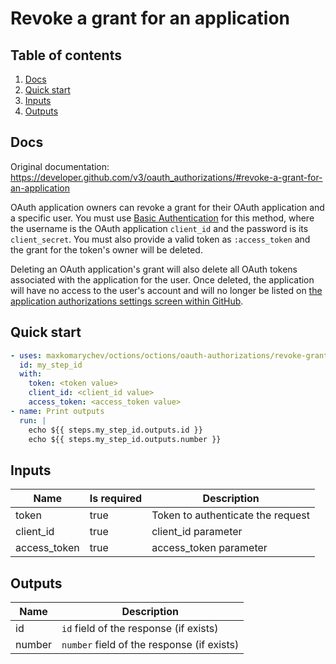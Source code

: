 # Revoke a grant for an application

## Table of contents

1. [Docs](#docs)
1. [Quick start](#quick-start)
1. [Inputs](#inputs)
1. [Outputs](#outputs)

<a name="quick-start" ></a>
## Docs

Original documentation: https://developer.github.com/v3/oauth_authorizations/#revoke-a-grant-for-an-application

OAuth application owners can revoke a grant for their OAuth application and a specific user. You must use [Basic Authentication](https://developer.github.com/v3/auth#basic-authentication) for this method, where the username is the OAuth application `client_id` and the password is its `client_secret`. You must also provide a valid token as `:access_token` and the grant for the token's owner will be deleted.

Deleting an OAuth application's grant will also delete all OAuth tokens associated with the application for the user. Once deleted, the application will have no access to the user's account and will no longer be listed on [the application authorizations settings screen within GitHub](https://github.com/settings/applications#authorized).


<a name="quick start" ></a>
## Quick start

```yaml
- uses: maxkomarychev/octions/octions/oauth-authorizations/revoke-grant-for-application@master
  id: my_step_id
  with:
    token: <token value>
    client_id: <client_id value>
    access_token: <access_token value>
- name: Print outputs
  run: |
    echo ${{ steps.my_step_id.outputs.id }}
    echo ${{ steps.my_step_id.outputs.number }}
```


<a name="inputs" ></a>
## Inputs

| Name | Is required | Description |
|---|---|---|
|token|true|Token to authenticate the request
|client_id|true|client_id parameter
|access_token|true|access_token parameter

<a name="outputs" ></a>
## Outputs

| Name | Description |
|---|---|
|id|`id` field of the response (if exists)|
|number|`number` field of the response (if exists)|

